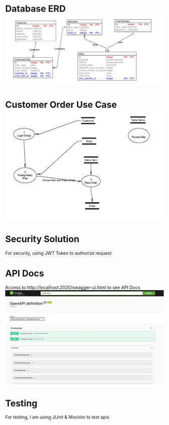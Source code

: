 # Database ERD ![](/src/main/resources/static/coffeeshop_erd.jpg "")
# Customer Order Use Case ![](/src/main/resources/static/customer_use_case.jpg "")
# Security Solution
   For security, using JWT Token to authorize request.
# API Docs
   Access to http://localhost:2020/swagger-ui.html to see API Docs ![](/src/main/resources/static/api-docs.jpg "")
# Testing
   For testing, I am using JUnit & Mockito to test apis
